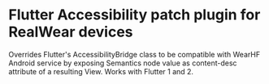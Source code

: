 # Flutter Accessibility patch plugin for RealWear devices

Overrides Flutter's AccessibilityBridge class to be compatible with WearHF Android service
by exposing Semantics node value as content-desc attribute of a resulting View.
Works with Flutter 1 and 2.
